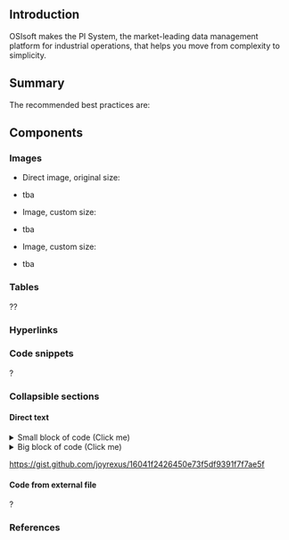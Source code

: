 ## Introduction

OSIsoft makes the PI System, the market-leading data management platform for industrial operations, that helps you move from complexity to simplicity.

## Summary

The recommended best practices are:


## Components

### Images

- Direct image, original size:
 - tba

- Image, custom size:
 - tba

- Image, custom size:
 - tba

### Tables

??

### Hyperlinks


### Code snippets

?


### Collapsible sections

#### Direct text

<details><summary>Small block of code (Click me)</summary>
<p>

#### yes, even hidden code blocks!

```python
print("hello world!")
```

</p>
</details>


<details><summary>Big block of code (Click me)</summary>
<p>
import { constants } from 'os'
import { createWriteStream, createReadStream } from 'fs'

// ... click to expand/collapse
;(async () => {
  const result = await new Promise((r, j) => {
    const input = process.env['INPUT'] || __filename
    const output = process.env['OUTPUT']
    const rs = createReadStream(input)
    const ws = output ? createWriteStream(output) : process.stdout
    rs.pipe(ws)
    rs.on('error', (err) => {
      if (err.errno === -constants.errno.ENOENT) {
        return j(`Cannot find file ${input}`)
      }
      return j(err)
    })
    rs.on('close', () => {
      r({ input, 'output': output })
    })
  })
  const res = {
    version: process.version,
    ...result,
  }
  console.log(res)
})()

</p>
</details>


https://gist.github.com/joyrexus/16041f2426450e73f5df9391f7f7ae5f

#### Code from external file

?

### References


